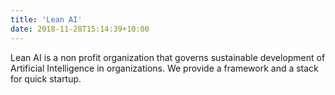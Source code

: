 ```yaml
---
title: 'Lean AI'
date: 2018-11-28T15:14:39+10:00
---
```


Lean AI is a non profit organization that governs sustainable development of Artificial Intelligence in organizations.
We provide a framework and a stack for quick startup.
